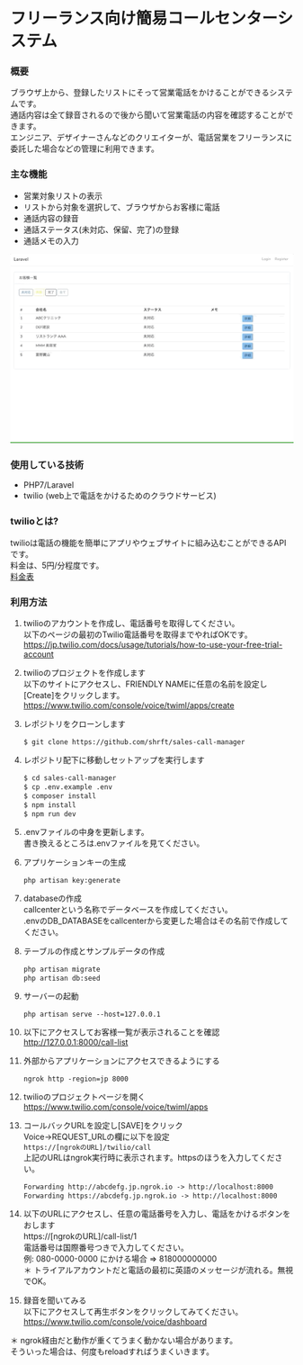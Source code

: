 # フリーランス向け簡易コールセンターシステム

### 概要
ブラウザ上から、登録したリストにそって営業電話をかけることができるシステムです。    
通話内容は全て録音されるので後から聞いて営業電話の内容を確認することができます。    
エンジニア、デザイナーさんなどのクリエイターが、電話営業をフリーランスに委託した場合などの管理に利用できます。


### 主な機能
- 営業対象リストの表示
- リストから対象を選択して、ブラウザからお客様に電話
- 通話内容の録音
- 通話ステータス(未対応、保留、完了)の登録
- 通話メモの入力

![screenshot](./doc/images/callcenter-m.gif)

### 使用している技術
- PHP7/Laravel
- twilio (web上で電話をかけるためのクラウドサービス)

### twilioとは?
twilioは電話の機能を簡単にアプリやウェブサイトに組み込むことができるAPIです。    
料金は、5円/分程度です。    
[料金表](https://cloudapi.kddi-web.com/price/)    


### 利用方法

1. twilioのアカウントを作成し、電話番号を取得してください。   
以下のページの最初のTwilio電話番号を取得までやればOKです。    
https://jp.twilio.com/docs/usage/tutorials/how-to-use-your-free-trial-account

2. twilioのプロジェクトを作成します    
以下のサイトにアクセスし、FRIENDLY NAMEに任意の名前を設定し[Create]をクリックします。    
https://www.twilio.com/console/voice/twiml/apps/create

2. レポジトリをクローンします
    ```
    $ git clone https://github.com/shrft/sales-call-manager
    ```

3. レポジトリ配下に移動しセットアップを実行します
    ```
    $ cd sales-call-manager
    $ cp .env.example .env
    $ composer install
    $ npm install
    $ npm run dev
    ```

4. .envファイルの中身を更新します。     
書き換えるところは.envファイルを見てください。    

7. アプリケーションキーの生成
    ```
    php artisan key:generate
    ```
5. databaseの作成    
callcenterという名称でデータベースを作成してください。    
.envのDB_DATABASEをcallcenterから変更した場合はその名前で作成してください。

6. テーブルの作成とサンプルデータの作成
    ```
    php artisan migrate
    php artisan db:seed
    ```
7. サーバーの起動
    ```
    php artisan serve --host=127.0.0.1
    ```
8. 以下にアクセスしてお客様一覧が表示されることを確認    
http://127.0.0.1:8000/call-list
9. 外部からアプリケーションにアクセスできるようにする
    ```
    ngrok http -region=jp 8000
    ```

10. twilioのプロジェクトページを開く    
https://www.twilio.com/console/voice/twiml/apps
11. コールバックURLを設定し[SAVE]をクリック    
 Voice->REQUEST_URLの欄に以下を設定    
 `https://[ngrokのURL]/twilio/call`    
 上記のURLはngrok実行時に表示されます。httpsのほうを入力してください。
    ```
    Forwarding http://abcdefg.jp.ngrok.io -> http://localhost:8000 
    Forwarding https://abcdefg.jp.ngrok.io -> http://localhost:8000 
    ```

12. 以下のURLにアクセスし、任意の電話番号を入力し、電話をかけるボタンをおします    
https://[ngrokのURL]/call-list/1    
電話番号は国際番号つきで入力してください。    
例: 080-0000-0000 にかける場合 => 818000000000    
＊ トライアルアカウントだと電話の最初に英語のメッセージが流れる。無視でOK。

13. 録音を聞いてみる    
以下にアクセスして再生ボタンをクリックしてみてください。
https://www.twilio.com/console/voice/dashboard



＊ ngrok経由だと動作が重くてうまく動かない場合があります。    
そういった場合は、何度もreloadすればうまくいきます。